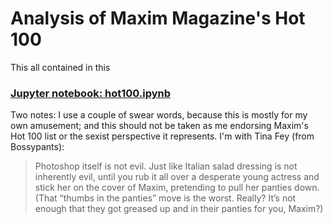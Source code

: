 # Analysis of Maxim Magazine's Hot 100

This all contained in this 
### [Jupyter notebook: hot100.ipynb](https://github.com/drsaunders/MaximHot100/blob/master/hot100.ipynb)

Two notes: I use a couple of swear words, because this is mostly for my own amusement; and this should not be taken as me endorsing Maxim's Hot 100 list or the sexist perspective it represents. I'm with Tina Fey (from Bossypants):
> Photoshop itself is not evil. Just like Italian salad dressing is not inherently evil, until you rub it all over a desperate young actress and stick her on the cover of Maxim, pretending to pull her panties down. (That “thumbs in the panties” move is the worst. Really? It’s not enough that they got greased up and in their panties for you, Maxim?)